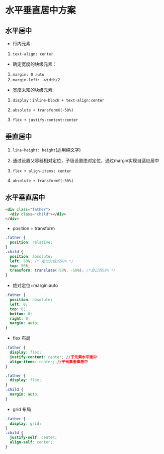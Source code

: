 # 水平垂直居中方案

## 水平居中


- 行内元素:

1.  `text-align: center`

- 确定宽度的块级元素：

1. `margin: 0 auto`
2. `margin-left: -width/2`

- 宽度未知的块级元素:

1. `display：inline-block + text-align:center`

2. `absolute + transformX(-50%)`

3. `flex + justify-content:center`


## 垂直居中

1. `line-height: height`(适用纯文字)

2. 通过设置父容器相对定位，子级设置绝对定位，通过margin实现自适应居中

3. `flex + align-items: center`

4. `absolute + transformY(-50%)`





## 水平垂直居中

``` html
<div class="father">
  <div class="child"></div>
</div>
```
- position + transform

```css
.father {
  position: relative;
}
.child {
  position: absolute;
  left: 50%; /* 定位父级的50% */
  top: 50%;
  transform: translate(-50%, -50%); /*自己的50% */
}
```

- 绝对定位+margin:auto

```css
.father {
  position: absolute;
  left: 0;
  top: 0;
  bottom: 0;
  right: 0;
  margin: auto;
}
```

- flex 布局

```css
.father {
  display: flex;
  justify-content: center; //子元素水平居中
  align-items: center; //子元素垂直居中
}
```

```css
.father {
  display: flex;
}
.child {
  margin: auto;
}
```

- grid 布局

```css
.father {
  display: grid;
}
.child {
  justify-self: center;
  align-self: center;
}
```
